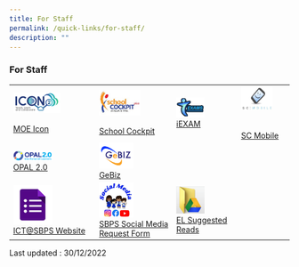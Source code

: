 ```yaml
---
title: For Staff
permalink: /quick-links/for-staff/
description: ""
---
```

### For Staff

|  	|  	|  	|  	|
|---	|---	|---	|---	|
| <a href="https://icon.moe.edu.sg/"><img style="width:60%" src="/images/link24.png"></a><br><br>[MOE Icon](https://icon.moe.edu.sg/) 	| <a href="https://schoolcockpit.moe.gov.sg/"><img style="width:60%" src="/images/link25.png"></a><br><br>[School Cockpit](https://schoolcockpit.moe.gov.sg/) 	| <a href="https://iexams.moe.gov.sg/xe/login.do"><img style="width:50%" src="/images/link33.png"></a><br>[iEXAM](https://iexams.moe.gov.sg/xe/login.do)	|  <a href="https://scmobile.moe.edu.sg/login/"><img style="width:70%" src="/images/link27.png"></a><br><br><br>[SC Mobile](https://scmobile.moe.edu.sg/login)	|
|<a href="https://idm.opal2.moe.edu.sg/account/login?returnUrl=%2F"><img style="width:50%" src="/images/link30.png"></a> <br>[OPAL 2.0](https://idm.opal2.moe.edu.sg/account/login?returnUrl=%2F)  |<a href="http://intranet.gebiz.gov.sg/"><img style="width:50%" src="/images/link32.png"></a> <br>[GeBiz](https://www.gebiz.gov.sg/)	<!-- <a href="https://hrms.moe.gov.sg/"><img style="width:50%" src="/images/link29.png"></a><br>[HRMS](https://hrms.moe.gov.sg/) 	-->| 	| <!--<a href="https://pacgov.agd.gov.sg/ipac/portal/jsp/login/index1.jsp"><img style="width:50%" src="/images/link31.png"></a><br>[PAC](https://pacgov.agd.gov.sg/ipac/portal/jsp/login/index1.jsp) 	-->|
|   <a href="https://go.gov.sg/sbpsict"><img style="width:50%" src="/images/link34.png"></a><br>[ICT@SBPS Website](https://go.gov.sg/sbpsict) 	| <a href="http://go.gov.sg/sbpssocmed"><img style="width:50%" src="/images/link35.png"></a><br>[SBPS Social Media Request Form](http://go.gov.sg/sbpssocmed) 	|  <a href="https://drive.google.com/drive/folders/1mI_8n7lDaFpjdKmaED60ZofKF4jhHlZ9"><img style="width:50%" src="/images/link36.png"></a><br>[EL Suggested Reads](https://drive.google.com/drive/folders/1mI_8n7lDaFpjdKmaED60ZofKF4jhHlZ9)	| 	|

Last updated : 30/12/2022